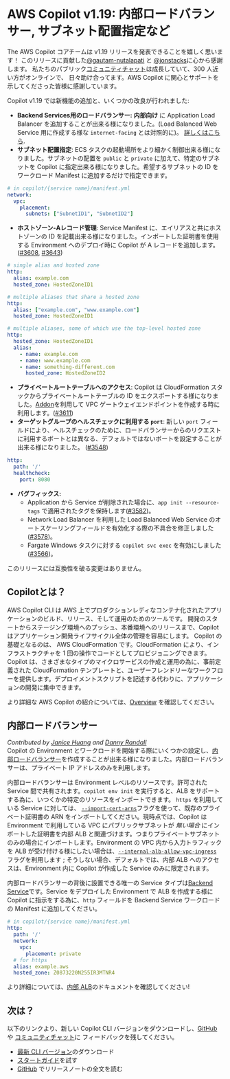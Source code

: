 # AWS Copilot v1.19: 内部ロードバランサー, サブネット配置指定など

The AWS Copilot コアチームは v1.19 リリースを発表できることを嬉しく思います！
このリリースに貢献した[@gautam-nutalapati](https://github.com/gautam-nutalapati) と [@jonstacks](https://github.com/jonstacks)に心から感謝します。
私たちのパブリック[コミュニティチャット](https://gitter.im/aws/copilot-cli)は成長していて、300 人近い方がオンラインで、
日々助け合ってます。AWS Copilot に関心とサポートを示してくださった皆様に感謝しています。

Copilot v1.19 では新機能の追加と、いくつかの改良が行われました:

* **Backend Services用のロードバランサー:** **内部向け** に Application Load Balancer を追加することが出来る様になりました。(Load Balanced Web Service 用に作成する様な `internet-facing` とは対照的に)。 [詳しくはこちら](./#internal-load-balancers).
* **サブネット配置指定**:
ECS タスクの起動場所をより細かく制御出来る様になりました。サブネットの配置を `public` と `private` に加えて、特定のサブネットを Copilot に指定出来る様になりました。希望するサブネットの ID をワークロード Manifest に追加するだけで指定できます。
```yaml
# in copilot/{service name}/manifest.yml
network:
  vpc:
    placement:
      subnets: ["SubnetID1", "SubnetID2"]
```
* **ホストゾーン-Aレコード管理**:
Service Manifest に、エイリアスと共にホストゾーンの ID を記載出来る様になりました。インポートした証明書を使用する Environment へのデプロイ時に Copilot が A レコードを追加します。([#3608](https://github.com/aws/copilot-cli/pull/3608), [#3643](https://github.com/aws/copilot-cli/pull/3643))
```yaml
# single alias and hosted zone
http:
  alias: example.com
  hosted_zone: HostedZoneID1

# multiple aliases that share a hosted zone
http:
  alias: ["example.com", "www.example.com"]
  hosted_zone: HostedZoneID1

# multiple aliases, some of which use the top-level hosted zone
http:
  hosted_zone: HostedZoneID1
  alias:
    - name: example.com
    - name: www.example.com
    - name: something-different.com
      hosted_zone: HostedZoneID2
```
* **プライベートルートテーブルへのアクセス**:
Copilot は CloudFormation スタックからプライベートルートテーブルの ID をエクスポートする様になりました。[Addon](../docs/developing/addons/modeling.ja.md)を利用して VPC ゲートウェイエンドポイントを作成する時に利用します。([#3611](https://github.com/aws/copilot-cli/pull/3611))
* **ターゲットグループのヘルスチェックに利用する `port`**:
新しい `port` フィールドにより、ヘルスチェックのために、ロードバランサーからのリクエストに利用するポートとは異なる、デフォルトではないポートを設定することが出来る様になりました。
([#3548](https://github.com/aws/copilot-cli/pull/3548))
```yaml
http:
  path: '/'
  healthcheck:
    port: 8080
```

* **バグフィックス:** 
    * Application から Service が削除された場合に、`app init --resource-tags` で適用されたタグを保持します([#3582](https://github.com/aws/copilot-cli/pull/3582))。
    * Network Load Balancer を利用した Load Balanced Web Service のオートスケーリングフィールドを有効化する際の不具合を修正しました([#3578](https://github.com/aws/copilot-cli/pull/3578))。
    * Fargate Windows タスクに対する `copilot svc exec` を有効にしました([#3566](https://github.com/aws/copilot-cli/pull/3566))。

このリリースには互換性を破る変更はありません。

## Copilotとは？

AWS Copilot CLI は AWS 上でプロダクションレディなコンテナ化されたアプリケーションのビルド、リリース、そして運用のためのツールです。
開発のスタートからステージング環境へのプッシュ、本番環境へのリリースまで、Copilot はアプリケーション開発ライフサイクル全体の管理を容易にします。
Copilot の基礎となるのは、 AWS CloudFormation です。CloudFormation により、インフラストラクチャを 1 回の操作でコードとしてプロビジョニングできます。
Copilot は、さまざまなタイプのマイクロサービスの作成と運用の為に、事前定義された CloudFormation テンプレートと、ユーザーフレンドリーなワークフローを提供します。デプロイメントスクリプトを記述する代わりに、アプリケーションの開発に集中できます。

より詳細な AWS Copilot の紹介については、[Overview](../docs/concepts/overview.ja.md) を確認してください。

<a id="internal-load-balancers"></a>
## 内部ロードバランサー
_Contributed by [Janice Huang](https://github.com/huanjani) and [Danny Randall](https://github.com/dannyrandall)_  
Copilot の Environment とワークロードを開始する際にいくつかの設定し、[内部ロードバランサー](https://docs.aws.amazon.com/ja_jp/elasticloadbalancing/latest/classic/elb-internal-load-balancers.html)を作成することが出来る様になりました。内部ロードバランサーは、プライベート IP アドレスのみを利用します。

内部ロードバランサーは Environment レベルのリソースです。許可された Service 間で共有されます。`copilot env init` を実行すると、ALB をサポートする為に、いつくかの特定のリソースをインポートできます。 `https` を利用している Service に対しては、 [`--import-cert-arns`](../docs/commands/env-init.ja.md#what-are-the-flags)フラグを使って、既存のプライベート証明書の ARN をインポートしてください。現時点では、Copilot は Environment で利用している VPC にパブリックサブネットが *無い場合* にインポートした証明書を内部 ALB と関連づけます。つまりプライベートサブネットのみの場合にインポートします。Environment の VPC 内から入力トラフィックを ALB が受け付ける様にしたい場合は、[`--internal-alb-allow-vpc-ingress`](../docs/commands/env-init.ja.md#what-are-the-flags) フラグを利用します ; そうしない場合、デフォルトでは、内部 ALB へのアクセスは、Environment 内に Copilot が作成した Service のみに限定されます。

内部ロードバランサーの背後に設置できる唯一の Service タイプは[Backend Service](../docs/concepts/services.ja.md#backend-service)です。Service をデプロイした Environment で ALB を作成する様に Copilot に指示をする為に、`http` フィールドを Backend Service ワークロードの Manifest に追加してください。


```yaml
# in copilot/{service name}/manifest.yml
http:
  path: '/'
  network:
    vpc:
      placement: private
  # for https
  alias: example.aws
  hosted_zone: Z0873220N255IR3MTNR4
```
より詳細については、[内部 ALB](../docs/developing/internal-albs.en.md)のドキュメントを確認してください!

## 次は？

以下のリンクより、新しい Copilot CLI バージョンをダウンロードし、[GitHub](https://github.com/aws/copilot-cli/) や [コミュニティチャット](https://gitter.im/aws/copilot-cli)に
フィードバックを残してください。

* [最新 CLI バージョン](../docs/getting-started/install.ja.md)のダウンロード
* [スタートガイド](../docs/getting-started/first-app-tutorial.ja.md)を試す
* [GitHub](https://github.com/aws/copilot-cli/releases/tag/v1.19.0) でリリースノートの全文を読む

